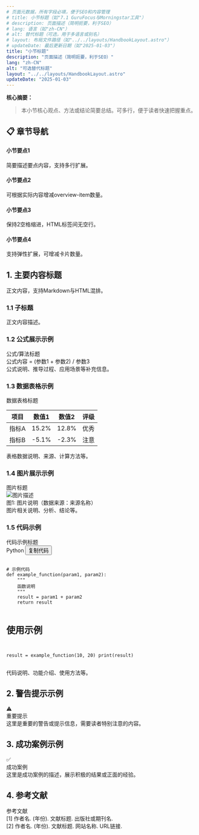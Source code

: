 ```yaml
---
# 页面元数据，所有字段必填，便于SEO和内容管理
# title: 小节标题（如"7.1 GuruFocus与Morningstar工具"）
# description: 页面描述（简明扼要，利于SEO）
# lang: 语言（如"zh-CN"）
# alt: 替代标题（可选，用于多语言或别名）
# layout: 布局文件路径（如"../../layouts/HandbookLayout.astro"）
# updateDate: 最后更新日期（如"2025-01-03"）
title: "小节标题"
description: "页面描述（简明扼要，利于SEO）"
lang: "zh-CN"
alt: "可选替代标题"
layout: "../../layouts/HandbookLayout.astro"
updateDate: "2025-01-03"
---
```


**核心摘要：**
> 
>本小节核心观点、方法或结论简要总结。可多行，便于读者快速把握重点。

## 📋 章节导航
<div class="chapter-overview">
  <div class="overview-grid">
    <div class="overview-item">
      <h4>小节要点1</h4>
      <p>简要描述要点内容，支持多行扩展。</p>
    </div>
    <div class="overview-item">
      <h4>小节要点2</h4>
      <p>可根据实际内容增减overview-item数量。</p>
    </div>
    <div class="overview-item">
      <h4>小节要点3</h4>
      <p>保持2空格缩进，HTML标签间无空行。</p>
    </div>
    <div class="overview-item">
      <h4>小节要点4</h4>
      <p>支持弹性扩展，可增减卡片数量。</p>
    </div>
  </div>
</div>

## 1. 主要内容标题

正文内容，支持Markdown与HTML混排。

### 1.1 子标题

正文内容描述。

### 1.2 公式展示示例

<div class="info-block">
  <div class="info-title">公式/算法标题</div>
  <div class="info-content">
    <div class="formula-display">
      公式内容 = (参数1 + 参数2) / 参数3
    </div>
  </div>
  <div class="info-explanation">
    公式说明、推导过程、应用场景等补充信息。
  </div>
</div>

### 1.3 数据表格示例

<div class="info-block">
  <div class="info-title">数据表格标题</div>
  <div class="info-content">
    <div class="table-container">
      <table class="data-table">
        <thead>
          <tr>
            <th>项目</th>
            <th>数值1</th>
            <th>数值2</th>
            <th>评级</th>
          </tr>
        </thead>
        <tbody>
          <tr>
            <td>指标A</td>
            <td class="positive">15.2%</td>
            <td>12.8%</td>
            <td><span class="rating excellent">优秀</span></td>
          </tr>
          <tr>
            <td>指标B</td>
            <td class="negative">-5.1%</td>
            <td>-2.3%</td>
            <td><span class="rating warning">注意</span></td>
          </tr>
        </tbody>
      </table>
    </div>
  </div>
  <div class="info-explanation">
    表格数据说明、来源、计算方法等。
  </div>
</div>

### 1.4 图片展示示例

<div class="info-block">
  <div class="info-title">图片标题</div>
  <div class="info-content">
    <div class="image-container">
      <img src="/images/example.png" alt="图片描述" class="responsive-image" />
      <div class="image-caption">
        图1: 图片说明（数据来源：来源名称）
      </div>
    </div>
  </div>
  <div class="info-explanation">
    图片相关说明、分析、结论等。
  </div>
</div>

### 1.5 代码示例

<div class="info-block">
  <div class="info-title">代码示例标题</div>
  <div class="info-content">
    <div class="code-block">
      <div class="code-header">
        <span class="language">Python</span>
        <button class="copy-btn">复制代码</button>
      </div>
      <pre><code class="language-python">
# 示例代码
def example_function(param1, param2):
    """
    函数说明
    """
    result = param1 + param2
    return result

# 使用示例
result = example_function(10, 20)
print(result)
      </code></pre>
    </div>
  </div>
  <div class="info-explanation">
    代码说明、功能介绍、使用方法等。
  </div>
</div>

## 2. 警告提示示例

<div class="warning-block">
  <div class="warning-icon">⚠️</div>
  <div class="warning-content">
    <div class="warning-title">重要提示</div>
    <div class="warning-text">
      这里是重要的警告或提示信息，需要读者特别注意的内容。
    </div>
  </div>
</div>

## 3. 成功案例示例

<div class="success-block">
  <div class="success-icon">✅</div>
  <div class="success-content">
    <div class="success-title">成功案例</div>
    <div class="success-text">
      这里是成功案例的描述，展示积极的结果或正面的经验。
    </div>
  </div>
</div>

## 4. 参考文献

<div class="reference-block">
  <div class="reference-title">参考文献</div>
  <div class="reference-list">
    <div class="reference-item">
      [1] 作者名. (年份). 文献标题. 出版社或期刊名.
    </div>
    <div class="reference-item">
      [2] 作者名. (年份). 文献标题. 网站名称. URL链接.
    </div>
  </div>
</div>

<!--
【使用说明】
1. 复制此模板创建新的小节页面
2. 修改frontmatter中的title、description等信息
3. 编写核心摘要，保持引用格式
4. 根据内容调整章节导航的overview-item数量
5. 选择合适的内容模块：info-block、warning-block、success-block等
6. 严格遵守2空格缩进、HTML标签间无空行的格式规范
7. 完整的格式说明和示例请参考：K.1 小节页面模板指南
--> 
